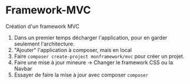 # Framework-MVC
Création d'un framework MVC 
1. Dans un premier temps décharger l'application, pour en garder seulement l'architecture.
2. "Ajouter" l'application à composer, mais en local
  1. Faire `composer create-project monframework/mvc` pour créer un projet.
3. Faire une mise à jour mineure -> Changer le framework CSS ou la Navbar
4. Essayer de faire la mise à jour avec composer `composer `
